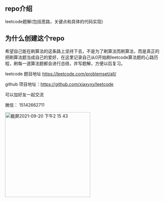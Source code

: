 ## repo介绍
leetcode题解(包括思路，关键点和具体的代码实现)

## 为什么创建这个repo
希望自己能在刷算法的这条路上坚持下去，不是为了刷算法而刷算法，而是真正的把刷算法题当成自己的爱好，在这里记录自己从0开始刷leetcode算法题的心路历程，刷每一道算法题都会进行总结，并写题解，方便以后复习。

leetcode 题目地址 https://leetcode.com/problemset/all/

github 项目地址：https://github.com/xiaxyxy/leetcode

可以加好友一起交流

微信： 15142662711




<img width="278" alt="截屏2021-09-20 下午2 15 43" src="https://user-images.githubusercontent.com/76138768/133962771-08f19673-61f2-4304-ab58-84a060140f6a.png">


